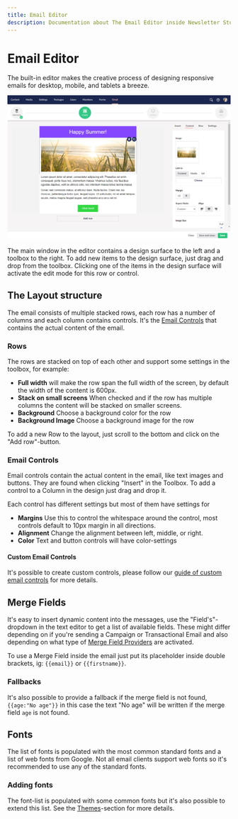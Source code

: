 ```yaml
---
title: Email Editor
description: Documentation about The Email Editor inside Newsletter Studio
---
```

# Email Editor

The built-in editor makes the creative process of designing responsive emails for desktop, mobile, and tablets a breeze.

![email-editor--edit](/media/email-editor--edit.png)

The main window in the editor contains a design surface to the left and a toolbox to the right. To add new items to the design surface, just drag and drop from the toolbox. Clicking one of the items in the design surface will activate the edit mode for this row or control.


## The Layout structure

The email consists of multiple stacked rows, each row has a number of columns and each column contains controls. It's the [Email Controls](../develop/email-control.md) that contains the actual content of the email.

### Rows

The rows are stacked on top of each other and support some settings in the toolbox, for example:

* **Full width** will make the row span the full width of the screen, by default the width of the content is 600px.
* **Stack on small screens** When checked and if the row has multiple columns the content will be stacked on smaller screens.
* **Background** Choose a background color for the row
* **Background Image** Choose a background image for the row

To add a new Row to the layout, just scroll to the bottom and click on the "Add row"-button.

### Email Controls

Email controls contain the actual content in the email, like text images and buttons. They are found when clicking "Insert" in the Toolbox. To add a control to a Column in the design just drag and drop it. 

Each control has different settings but most of them have settings for

* **Margins** Use this to control the whitespace around the control, most controls default to 10px margin in all directions.
* **Alignment** Change the alignment between left, middle, or right.
* **Color** Text and button controls will have color-settings

#### Custom Email Controls

It's possible to create custom controls, please follow our [guide of custom email controls](../develop/email-control.md) for more details.

## Merge Fields
It's easy to insert dynamic content into the messages, use the "Field's"-dropdown in the text editor to get a list of available fields. These might differ depending on if you're sending a Campaign or Transactional Email and also depending on what type of [Merge Field Providers](../develop/merge-field-providers.md) are activated.

To use a Merge Field inside the email just put its placeholder inside double brackets, ig: `{{email}}` or `{{firstname}}`. 

### Fallbacks
It's also possible to provide a fallback if the merge field is not found, `{{age:"No age"}}` in this case the text "No age" will be written if the merge field `age` is not found.

## Fonts
The list of fonts is populated with the most common standard fonts and a list of web fonts from Google. Not all email clients support web fonts so it's recommended to use any of the standard fonts.

### Adding fonts
The font-list is populated with some common fonts but it's also possible to extend this list. See the [Themes](themes.md)-section for more details.
